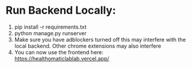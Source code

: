# Run Backend Locally: 
1. pip install -r requirements.txt
2. python manage.py runserver
3. Make sure you have adblockers turned off this may interfere with the local backend.
   Other chrome extensions may also interfere
4. You can now use the frontend here: https://healthomaticlablab.vercel.app/